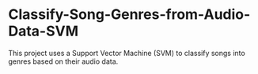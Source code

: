 # Classify-Song-Genres-from-Audio-Data-SVM
This project uses a Support Vector Machine (SVM) to classify songs into genres based on their audio data.
